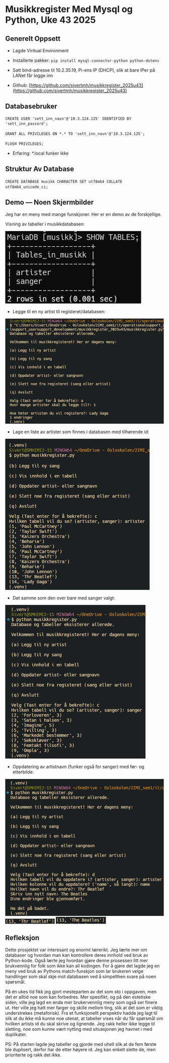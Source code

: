 # Musikkregister Med Mysql og Python, Uke 43 2025

## Generelt Oppsett

- Lagde Viritual Environment

- Installerte pakker: ``pip install mysql-connector-python python-dotenv``

- Satt bind-adresse til 10.2.35.19, Pi-ens IP (DHCP), slik at bare IPer på LANet får logge inn

- Github: [https://github.com/sivertmh/musikkregister_2025u43](https://github.com/sivertmh/musikkregister_2025u43)

## Databasebruker

```
CREATE USER 'sett_inn_navn'@'10.3.124.125' IDENTIFIED BY 'sett_inn_passord';

GRANT ALL PRIVILEGES ON *.* TO 'sett_inn_navn'@'10.3.124.125';

FLUSH PRIVILEGES;
```

- Erfaring: *.local funker ikke

## Struktur Av Database

``CREATE DATABASE musikk CHARACTER SET utf8mb4 COLLATE utf8mb4_unicode_ci;``

## Demo — Noen Skjermbilder

Jeg har en meny med mange funskjoner. Her er en demo av de forskjellige.

Visning av tabeller i musikkdatabasen:

![tabeller fra musikkdatabasen](./media/showtables.png)

* Legge til en ny artist til registeret/databasen:

![Legg til artist](./media/legg_til_artist.png)

* Lage en liste av artister som finnes i databasen med tilhørende id:

![Liste av artister i db](./media/liste_artister.png)

* Det samme som den over bare med sanger valgt:

![Liste av sanger i db](./media/liste_sanger.png)

* Oppdatering av artistnavn (funker også for sanger) med før- og etterbilde:

![Oppdatering av artistnavn](./media/oppdatere.png)
![Før oppdatering](./media/foer_oppdatering.png)
![Etter oppdatering](./media/etter_oppdatering.png)

## Refleksjon

Dette prosjektet var interesant og enormt lærerikt. Jeg lærte mer om databaser og hvordan man kan kontrollere deres innhold ved bruk av Python-kode. Også lærte jeg hvordan gjøre denne prosessen litt mer brukvennlig for folk som ikke kan all kodingen. For å gjøre det lagde jeg en meny ved bruk av Pythons match-funskjon som lar brukeren velge handlinger som skal skje mot databasen ved å simpelthen svare på noen spørsmål. 

På én ukes tid fikk jeg gjort mesteparten av det som sto i oppgaven, men det er alltid noe som kan forbedres. Mer spesifikt, og på den estetiske siden, ville jeg lagd en enda mer brukervennlig meny som også ser finere ut. Her ville jeg hatt mer farger og skille mellom ting, slik at det som er viktig understrekes (metaforisk). Fra et funksjonellt perspektiv hadde jeg lagt til slik at du ikke må kunne noe utenat, at tabeller vises når du får spørsmål om hvilken artists id du skal skrive og lignende. Jeg rakk heller ikke legge til sletting, noe som kunne vært nytting med situasjonen jeg havnet i med duplikater.

PS: På starten lagde jeg tabeller og gjorde med uhell slik at de fem første ble duplisert, derfor har de etter høyere id. Jeg kan enkelt slette de, men prioriterte og rakk det ikke.
